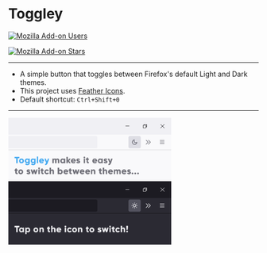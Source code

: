 # Toggley
[![Mozilla Add-on Users](https://img.shields.io/amo/users/Toggley%40FaridZelli?style=for-the-badge&logo=firefoxbrowser&logoColor=white&labelColor=orange&color=gold&cacheSeconds=86400)](https://addons.mozilla.org/en-US/firefox/addon/toggley/)
  
  
[![Mozilla Add-on Stars](https://img.shields.io/amo/stars/Toggley%40FaridZelli?style=for-the-badge&logo=mozilla&labelColor=black&color=gold&cacheSeconds=86400)](https://addons.mozilla.org/en-US/firefox/addon/toggley/)

---
- A simple button that toggles between Firefox's default Light and Dark themes.
- This project uses [Feather Icons](https://github.com/feathericons/feather).
- Default shortcut: `Ctrl+Shift+0`
---
<img src="https://raw.githubusercontent.com/FaridZelli/Toggley/refs/heads/main/Screenshots/Toggley%20Showcase%20Compact%20Highlight.png" alt="" width="65%" align="center">
